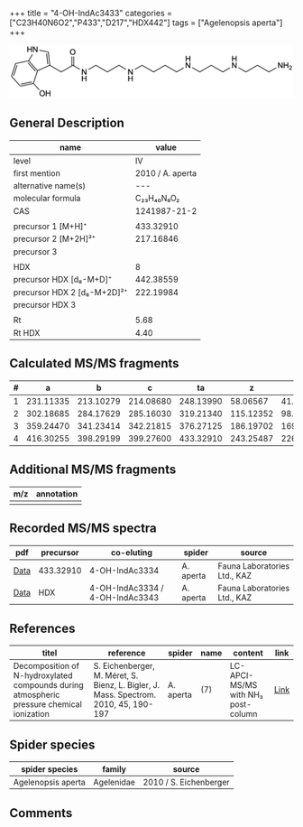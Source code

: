 +++
title = "4-OH-IndAc3433"
categories = ["C23H40N6O2","P433","D217","HDX442"]
tags = ["Agelenopsis aperta"]
+++

![](/img/4-OH-IndAc3433.png)

## General Description

| name                        | value             |
|-----------------------------|-------------------|
| level                       | IV                |
| first mention               | 2010 / A. aperta  |
| alternative name(s)         | ---               |
| molecular formula           | C₂₃H₄₀N₆O₂        |
| CAS                         | 1241987-21-2      |
|                             |                   |
| precursor 1 [M+H]⁺          | 433.32910         |
| precursor 2 [M+2H]²⁺        | 217.16846         |
| precursor 3                 |                   |
|                             |                   |
| HDX                         | 8                 |
| precursor HDX   [d₈-M+D]⁺   | 442.38559         |
| precursor HDX 2 [d₈-M+2D]²⁺ | 222.19984         |
| precursor HDX 3             |                   |
|                             |                   |
| Rt                          | 5.68              |
| Rt HDX                      | 4.40              |

## Calculated MS/MS fragments

| # | a         | b         | c         | ta        | z         | y         | tz        |
|---|-----------|-----------|-----------|-----------|-----------|-----------|-----------|
| 1 | 231.11335 | 213.10279 | 214.08680 | 248.13990 | 58.06567  | 41.03912  | 75.09222  |
| 2 | 302.18685 | 284.17629 | 285.16030 | 319.21340 | 115.12352 | 98.09697  | 132.15007 |
| 3 | 359.24470 | 341.23414 | 342.21815 | 376.27125 | 186.19702 | 169.17047 | 203.22357 |
| 4 | 416.30255 | 398.29199 | 399.27600 | 433.32910 | 243.25487 | 226.22832 | 260.28142 |

## Additional MS/MS fragments

| m/z       | annotation |
|-----------|------------|
|           |            |

## Recorded MS/MS spectra

| pdf                                                                               | precursor | co-eluting                      | spider    | source                       |
|-----------------------------------------------------------------------------------|-----------|---------------------------------|-----------|------------------------------|
| [Data](/pdf/A-aperta/433_4-OH-IndAc3334_4-OH-IndAc3433_Aa.pdf)                    | 433.32910 | 4-OH-IndAc3334                  | A. aperta | Fauna Laboratories Ltd., KAZ |
| [Data](/pdf/A-aperta/433_4-OH-IndAc3334_4-OH-IndAc3343_4-OH-IndAc3433_Aa_HDX.pdf) | HDX       | 4-OH-IndAc3334 / 4-OH-IndAc3343 | A. aperta | Fauna Laboratories Ltd., KAZ |

## References

| titel                                                                                                      | reference                                                                            | spider    | name              | content                 | link                                                                                                                          |
|------------------------------------------------------------------------------------------------------------|--------------------------------------------------------------------------------------|-----------|-------------------|-------------------------|-------------------------------------------------------------------------------------------------------------------------------|
| Decomposition of N-hydroxylated compounds during atmospheric pressure chemical ionization                  | S. Eichenberger, M. Méret, S. Bienz, L. Bigler, J. Mass. Spectrom. 2010, 45, 190-197 | A. aperta | (7)           | LC-APCI-MS/MS with NH₃ post-column | [Link](https://onlinelibrary.wiley.com/doi/full/10.1002/jms.1703)                                                             |

## Spider species

| spider species     | family     | source                 |
|--------------------|------------|------------------------|
| Agelenopsis aperta | Agelenidae | 2010 / S. Eichenberger |

## Comments